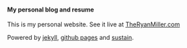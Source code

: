 #### My personal blog and resume

This is my personal website. See it live at [TheRyanMiller.com](https://TheRyanMiller.com)
  
Powered by [jekyll](http://jekyllrb.com/), [github pages](https://pages.github.com/) and [sustain](https://github.com/biomadeira/sustain).

